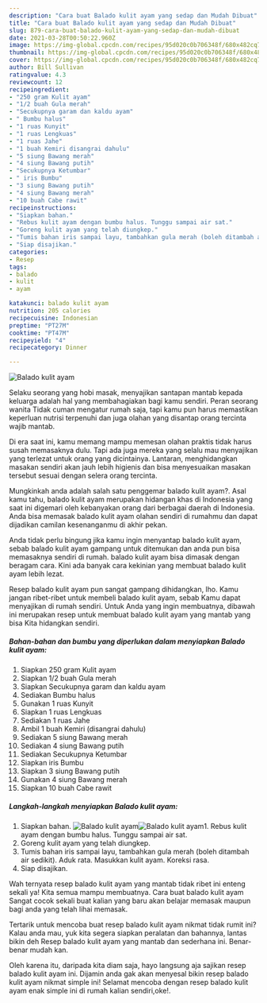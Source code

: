 ```yaml
---
description: "Cara buat Balado kulit ayam yang sedap dan Mudah Dibuat"
title: "Cara buat Balado kulit ayam yang sedap dan Mudah Dibuat"
slug: 879-cara-buat-balado-kulit-ayam-yang-sedap-dan-mudah-dibuat
date: 2021-03-28T00:50:22.960Z
image: https://img-global.cpcdn.com/recipes/95d020c0b706348f/680x482cq70/balado-kulit-ayam-foto-resep-utama.jpg
thumbnail: https://img-global.cpcdn.com/recipes/95d020c0b706348f/680x482cq70/balado-kulit-ayam-foto-resep-utama.jpg
cover: https://img-global.cpcdn.com/recipes/95d020c0b706348f/680x482cq70/balado-kulit-ayam-foto-resep-utama.jpg
author: Bill Sullivan
ratingvalue: 4.3
reviewcount: 12
recipeingredient:
- "250 gram Kulit ayam"
- "1/2 buah Gula merah"
- "Secukupnya garam dan kaldu ayam"
- " Bumbu halus"
- "1 ruas Kunyit"
- "1 ruas Lengkuas"
- "1 ruas Jahe"
- "1 buah Kemiri disangrai dahulu"
- "5 siung Bawang merah"
- "4 siung Bawang putih"
- "Secukupnya Ketumbar"
- " iris Bumbu"
- "3 siung Bawang putih"
- "4 siung Bawang merah"
- "10 buah Cabe rawit"
recipeinstructions:
- "Siapkan bahan."
- "Rebus kulit ayam dengan bumbu halus. Tunggu sampai air sat."
- "Goreng kulit ayam yang telah diungkep."
- "Tumis bahan iris sampai layu, tambahkan gula merah (boleh ditambah air sedikit). Aduk rata. Masukkan kulit ayam. Koreksi rasa."
- "Siap disajikan."
categories:
- Resep
tags:
- balado
- kulit
- ayam

katakunci: balado kulit ayam 
nutrition: 205 calories
recipecuisine: Indonesian
preptime: "PT27M"
cooktime: "PT47M"
recipeyield: "4"
recipecategory: Dinner

---
```



![Balado kulit ayam](https://img-global.cpcdn.com/recipes/95d020c0b706348f/680x482cq70/balado-kulit-ayam-foto-resep-utama.jpg)

Selaku seorang yang hobi masak, menyajikan santapan mantab kepada keluarga adalah hal yang membahagiakan bagi kamu sendiri. Peran seorang  wanita Tidak cuman mengatur rumah saja, tapi kamu pun harus memastikan keperluan nutrisi terpenuhi dan juga olahan yang disantap orang tercinta wajib mantab.

Di era  saat ini, kamu memang mampu memesan olahan praktis tidak harus susah memasaknya dulu. Tapi ada juga mereka yang selalu mau menyajikan yang terlezat untuk orang yang dicintainya. Lantaran, menghidangkan masakan sendiri akan jauh lebih higienis dan bisa menyesuaikan masakan tersebut sesuai dengan selera orang tercinta. 



Mungkinkah anda adalah salah satu penggemar balado kulit ayam?. Asal kamu tahu, balado kulit ayam merupakan hidangan khas di Indonesia yang saat ini digemari oleh kebanyakan orang dari berbagai daerah di Indonesia. Anda bisa memasak balado kulit ayam olahan sendiri di rumahmu dan dapat dijadikan camilan kesenanganmu di akhir pekan.

Anda tidak perlu bingung jika kamu ingin menyantap balado kulit ayam, sebab balado kulit ayam gampang untuk ditemukan dan anda pun bisa memasaknya sendiri di rumah. balado kulit ayam bisa dimasak dengan beragam cara. Kini ada banyak cara kekinian yang membuat balado kulit ayam lebih lezat.

Resep balado kulit ayam pun sangat gampang dihidangkan, lho. Kamu jangan ribet-ribet untuk membeli balado kulit ayam, sebab Kamu dapat menyajikan di rumah sendiri. Untuk Anda yang ingin membuatnya, dibawah ini merupakan resep untuk membuat balado kulit ayam yang mantab yang bisa Kita hidangkan sendiri.

<!--inarticleads1-->

##### Bahan-bahan dan bumbu yang diperlukan dalam menyiapkan Balado kulit ayam:

1. Siapkan 250 gram Kulit ayam
1. Siapkan 1/2 buah Gula merah
1. Siapkan Secukupnya garam dan kaldu ayam
1. Sediakan  Bumbu halus
1. Gunakan 1 ruas Kunyit
1. Siapkan 1 ruas Lengkuas
1. Sediakan 1 ruas Jahe
1. Ambil 1 buah Kemiri (disangrai dahulu)
1. Sediakan 5 siung Bawang merah
1. Sediakan 4 siung Bawang putih
1. Sediakan Secukupnya Ketumbar
1. Siapkan  iris Bumbu
1. Siapkan 3 siung Bawang putih
1. Gunakan 4 siung Bawang merah
1. Siapkan 10 buah Cabe rawit




<!--inarticleads2-->

##### Langkah-langkah menyiapkan Balado kulit ayam:

1. Siapkan bahan.
<img src="https://img-global.cpcdn.com/steps/5dd4c8a186adb9d1/160x128cq70/balado-kulit-ayam-langkah-memasak-1-foto.jpg" alt="Balado kulit ayam"><img src="https://img-global.cpcdn.com/steps/9d8d4491d9917839/160x128cq70/balado-kulit-ayam-langkah-memasak-1-foto.jpg" alt="Balado kulit ayam">1. Rebus kulit ayam dengan bumbu halus. Tunggu sampai air sat.
1. Goreng kulit ayam yang telah diungkep.
1. Tumis bahan iris sampai layu, tambahkan gula merah (boleh ditambah air sedikit). Aduk rata. Masukkan kulit ayam. Koreksi rasa.
1. Siap disajikan.




Wah ternyata resep balado kulit ayam yang mantab tidak ribet ini enteng sekali ya! Kita semua mampu membuatnya. Cara buat balado kulit ayam Sangat cocok sekali buat kalian yang baru akan belajar memasak maupun bagi anda yang telah lihai memasak.

Tertarik untuk mencoba buat resep balado kulit ayam nikmat tidak rumit ini? Kalau anda mau, yuk kita segera siapkan peralatan dan bahannya, lantas bikin deh Resep balado kulit ayam yang mantab dan sederhana ini. Benar-benar mudah kan. 

Oleh karena itu, daripada kita diam saja, hayo langsung aja sajikan resep balado kulit ayam ini. Dijamin anda gak akan menyesal bikin resep balado kulit ayam nikmat simple ini! Selamat mencoba dengan resep balado kulit ayam enak simple ini di rumah kalian sendiri,oke!.


